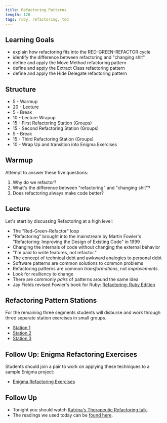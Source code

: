 ```yaml
---
title: Refactoring Patterns
length: 120
tags: ruby, refactoring, tdd
---
```


## Learning Goals

* explain how refactoring fits into the RED-GREEN-REFACTOR cycle
* identify the difference between refactoring and "changing shit"
* define and apply the Move Method refactoring pattern
* define and apply the Extract Class refactoring pattern
* define and apply the Hide Delegate refactoring pattern

## Structure

* 5 - Warmup
* 20 - Lecture
* 5 - Break
* 10 - Lecture Wrapup
* 15 - First Refactoring Station (Groups)
* 15 - Second Refactoring Station (Groups)
* 5 - Break
* 15 - Third Refactoring Station (Groups)
* 10 - Wrap Up and transition into Enigma Exercises

## Warmup

Attempt to answer these five questions:

1. Why do we refactor?
2. What's the difference between "refactoring" and "changing shit"?
3. Does refactoring always make code better?

## Lecture

Let's start by discussing Refactoring at a high level:

* The "Red-Green-Refactor" loop
* "Refactoring" brought into the mainstream by Martin Fowler's
"Refactoring: Improving the Design of Existing Code" in 1999
* Changing the internals of code without changing the external behavior
* "I'm paid to write features, not refactor."
* The concept of technical debt and awkward analogies to personal debt
* Software patterns are common solutions to common problems
* Refactoring patterns are common *transformations*, not *improvements*.
* Look for resiliency to change
* There are commonly *pairs* of patterns around the same idea
* Jay Fields revised Fowler's book for Ruby:
[Refactoring: Ruby Edition](http://www.amazon.com/Refactoring-Edition-Addison-Wesley-Professional-Series/dp/0321984137)

## Refactoring Pattern Stations

For the remaining three segments students will disburse and work through three
separate station exercises in small groups. 

* [Station 1](https://github.com/turingschool/lesson_plans/blob/master/ruby_01-object_oriented_programming_with_ruby/refactoring_patterns_station_1.markdown)
* [Station 2](https://github.com/turingschool/lesson_plans/blob/master/ruby_01-object_oriented_programming_with_ruby/refactoring_patterns_station_2.markdown)
* [Station 3](https://github.com/turingschool/lesson_plans/blob/master/ruby_01-object_oriented_programming_with_ruby/refactoring_patterns_station_3.markdown)

## Follow Up: Enigma Refactoring Exercises

Students should join a pair to work on applying these techniques to a sample Enigma project:

* [Enigma Refactoring Exercises](https://github.com/turingschool-examples/enigma_refactoring_exercises)

## Follow Up

* Tonight you should watch [Katrina's Therapeutic Refactoring talk](http://confreaks.tv/videos/cascadiaruby2012-therapeutic-refactoring).
* The readings we used today can be [found here](https://dl.dropboxusercontent.com/u/69001/Refactoring/Refactoring%20-%20Chapter%207.pdf).
